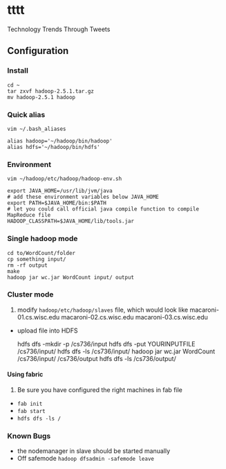 tttt
====

Technology Trends Through Tweets

Configuration
-------------
### Install
    cd ~
    tar zxvf hadoop-2.5.1.tar.gz
    mv hadoop-2.5.1 hadoop

### Quick alias
    vim ~/.bash_aliases

    alias hadoop='~/hadoop/bin/hadoop'
    alias hdfs='~/hadoop/bin/hdfs'

### Environment
    vim ~/hadoop/etc/hadoop/hadoop-env.sh

    export JAVA_HOME=/usr/lib/jvm/java
    # add these environment variables below JAVA_HOME
    export PATH=$JAVA_HOME/bin:$PATH
    # let you could call official java compile function to compile MapReduce file
    HADOOP_CLASSPATH=$JAVA_HOME/lib/tools.jar

### Single hadoop mode
    cd to/WordCount/folder
    cp something input/
    rm -rf output
    make
    hadoop jar wc.jar WordCount input/ output

### Cluster mode
1. modify `hadoop/etc/hadoop/slaves` file, which would look like
        macaroni-01.cs.wisc.edu
        macaroni-02.cs.wisc.edu
        macaroni-03.cs.wisc.edu
- upload file into HDFS

    hdfs dfs -mkdir -p /cs736/input
    hdfs dfs -put YOURINPUTFILE /cs736/input/
    hdfs dfs -ls /cs736/input/
    hadoop jar wc.jar WordCount /cs736/input/ /cs736/output
    hdfs dfs -ls /cs736/output/

#### Using fabric
1. Be sure you have configured the right machines in fab file
- `fab init`
- `fab start`
- `hdfs dfs -ls /`

### Known Bugs
* the nodemanager in slave should be started manually
* Off safemode `hadoop dfsadmin -safemode leave`
